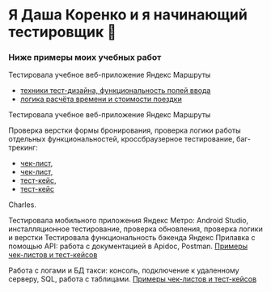 # Я Даша Коренко и я начинающий тестировщик 👋
### Ниже примеры моих учебных работ 

Тестировала учебное веб-приложение Яндекс Маршруты

- [техники тест-дизайна, функциональность полей ввода](https://docs.google.com/spreadsheets/d/18ozlLJiPzSUOh3Sp4LqvxoTxugp4mWnM2lY-2iTDQvc/edit#gid=2010888140)  
- [логика расчёта времени и стоимости поездки](https://docs.google.com/spreadsheets/d/18ozlLJiPzSUOh3Sp4LqvxoTxugp4mWnM2lY-2iTDQvc/edit#gid=1058266973)

Тестировала учебное веб-приложение Яндекс Маршруты

 Проверка верстки формы бронирования, проверка логики работы отдельных функциональностей, кроссбраузерное тестирование, баг-трекинг: 
 - [чек-лист](https://docs.google.com/spreadsheets/d/1rBhoXWm32_9gay4B-ErCTZ3vZjzzm_SWBJt7BvovmlY/edit#gid=899462569), 
 - [чек-лист](https://docs.google.com/spreadsheets/d/1rBhoXWm32_9gay4B-ErCTZ3vZjzzm_SWBJt7BvovmlY/edit#gid=1540435533), 
 - [тест-кейс](https://docs.google.com/spreadsheets/d/1rBhoXWm32_9gay4B-ErCTZ3vZjzzm_SWBJt7BvovmlY/edit#gid=1567345705),
 - [тест-кейс](https://docs.google.com/spreadsheets/d/1rBhoXWm32_9gay4B-ErCTZ3vZjzzm_SWBJt7BvovmlY/edit#gid=94813143)

Charles. 


Тестировала мобильного приложения Яндекс Метро: Android Studio, инсталляционное тестирование, проверка обновления, проверка логики и верстки
Тестировала функциональность бэкенда Яндекс Прилавка с помощью API: работа с документацией в Apidoc, Postman.
[Примеры чек-листов и тест-кейсов](https://docs.google.com/spreadsheets/d/19OidkYQ2Bo7S26d2Hu1O-xy_oSFax0K-w2k1HT-QuHc/edit?usp=sharing)

Работа с логами и БД такси: консоль, подключение к удаленному серверу, SQL, работа с таблицами.
[Примеры чек-листов и тест-кейсов](https://docs.google.com/document/d/1RQE9z3w7fN6LlPeCk6w05pA30hQp86VMCh2E9zzxaSI/edit?usp=sharing)

